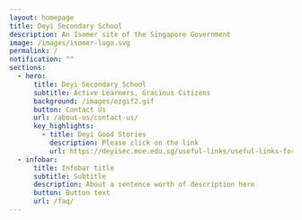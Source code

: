 ```yaml
---
layout: homepage
title: Deyi Secondary School
description: An Isomer site of the Singapore Government
image: /images/isomer-logo.svg
permalink: /
notification: ""
sections:
  - hero:
      title: Deyi Secondary School
      subtitle: Active Learners, Gracious Citizens
      background: /images/ezgif2.gif
      button: Contact Us
      url: /about-us/contact-us/
      key_highlights:
        - title: Deyi Good Stories
          description: Please click on the link
          url: https://deyisec.moe.edu.sg/useful-links/useful-links-for-parents
  - infobar:
      title: Infobar title
      subtitle: Subtitle
      description: About a sentence worth of description here
      button: Button text
      url: /faq/
---
```

